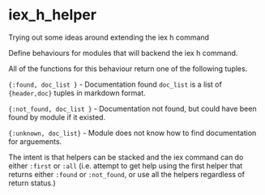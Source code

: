 # iex_h_helper
Trying out some ideas around extending the iex h command 

Define behaviours for modules that will backend the iex h command. 

  All of the functions for this behaviour return one of the following tuples. 

  `{:found, doc_list }`    - Documentation found `doc_list` is a list of `{header,doc}` tuples in markdown format.

  `{:not_found, doc_list }` - Documentation not found, but could have been found by module if it existed.

  `{:unknown, doc_list}` - Module does not know how to find documentation for arguements. 

  The intent is that helpers can be stacked and the iex command can do either `:first` or `:all`
  (i.e. attempt to get help using the first helper that returns either `:found` or `:not_found`, or
   use all the helpers regardless of return status.)
